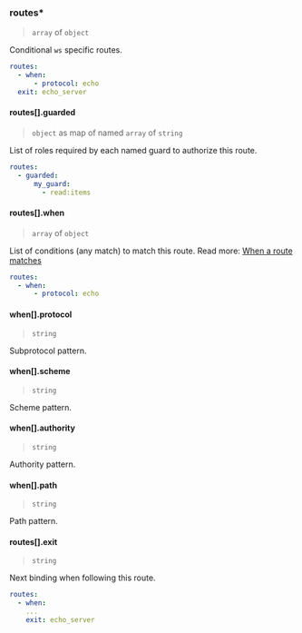 ### routes\*

> `array` of `object`

Conditional `ws` specific routes.

```yaml
routes:
  - when:
      - protocol: echo
  exit: echo_server
```

#### routes[].guarded

> `object` as map of named `array` of `string`

List of roles required by each named guard to authorize this route.

```yaml
routes:
  - guarded:
      my_guard:
        - read:items
```

#### routes[].when

> `array` of `object`

List of conditions (any match) to match this route.
Read more: [When a route matches](../../../../../concepts/bindings.md#when-a-route-matches)

```yaml
routes:
  - when:
      - protocol: echo
```

#### when[].protocol

> `string`

Subprotocol pattern.

#### when[].scheme

> `string`

Scheme pattern.

#### when[].authority

> `string`

Authority pattern.

#### when[].path

> `string`

Path pattern.

#### routes[].exit

> `string`

Next binding when following this route.

```yaml
routes:
  - when:
    ...
    exit: echo_server
```
